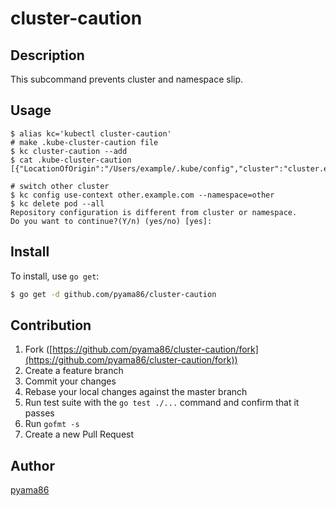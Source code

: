 # cluster-caution
## Description

This subcommand prevents cluster and namespace slip.

## Usage

```
$ alias kc='kubectl cluster-caution'
# make .kube-cluster-caution file
$ kc cluster-caution --add
$ cat .kube-cluster-caution
[{"LocationOfOrigin":"/Users/example/.kube/config","cluster":"cluster.example.com","user":"example","namespace":"example"}]

# switch other cluster
$ kc config use-context other.example.com --namespace=other
$ kc delete pod --all
Repository configuration is different from cluster or namespace.
Do you want to continue?(Y/n) (yes/no) [yes]:
```

## Install

To install, use `go get`:

```bash
$ go get -d github.com/pyama86/cluster-caution
```

## Contribution

1. Fork ([https://github.com/pyama86/cluster-caution/fork](https://github.com/pyama86/cluster-caution/fork))
1. Create a feature branch
1. Commit your changes
1. Rebase your local changes against the master branch
1. Run test suite with the `go test ./...` command and confirm that it passes
1. Run `gofmt -s`
1. Create a new Pull Request

## Author

[pyama86](https://github.com/pyama86)
